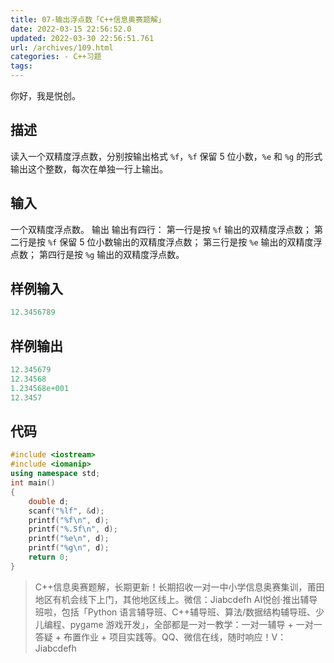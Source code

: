 ```yaml
---
title: 07-输出浮点数「C++信息奥赛题解」
date: 2022-03-15 22:56:52.0
updated: 2022-03-30 22:56:51.761
url: /archives/109.html
categories: - C++习题
tags: 
---
```




你好，我是悦创。

## 描述

读入一个双精度浮点数，分别按输出格式 `%f`，`%f` 保留 5 位小数，`%e` 和 `%g` 的形式输出这个整数，每次在单独一行上输出。

## 输入

一个双精度浮点数。 输出 输出有四行： 第一行是按 `%f` 输出的双精度浮点数； 第二行是按 `%f` 保留 5 位小数输出的双精度浮点数； 第三行是按 `%e` 输出的双精度浮点数； 第四行是按 `%g` 输出的双精度浮点数。

## 样例输入

```cpp
12.3456789
```

## 样例输出

```cpp
12.345679
12.34568
1.234568e+001
12.3457
```

## 代码

```cpp
#include <iostream>
#include <iomanip>
using namespace std;
int main()
{
    double d;
    scanf("%lf", &d);
    printf("%f\n", d);
    printf("%.5f\n", d);
    printf("%e\n", d);
    printf("%g\n", d);
    return 0;
}
```

> C++信息奥赛题解，长期更新！长期招收一对一中小学信息奥赛集训，莆田地区有机会线下上门，其他地区线上。微信：Jiabcdefh AI悦创·推出辅导班啦，包括「Python 语言辅导班、C++辅导班、算法/数据结构辅导班、少儿编程、pygame 游戏开发」，全部都是一对一教学：一对一辅导 + 一对一答疑 + 布置作业 + 项目实践等。QQ、微信在线，随时响应！V：Jiabcdefh